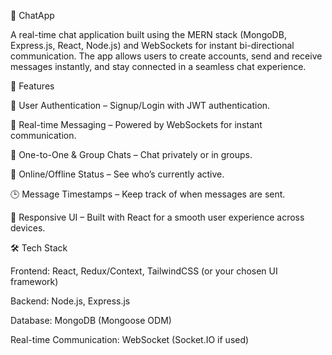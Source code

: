 💬 ChatApp

A real-time chat application built using the MERN stack (MongoDB, Express.js, React, Node.js) and WebSockets for instant bi-directional communication. The app allows users to create accounts, send and receive messages instantly, and stay connected in a seamless chat experience.

🚀 Features

🔐 User Authentication – Signup/Login with JWT authentication.

💬 Real-time Messaging – Powered by WebSockets for instant communication.

👥 One-to-One & Group Chats – Chat privately or in groups.

📡 Online/Offline Status – See who’s currently active.

🕒 Message Timestamps – Keep track of when messages are sent.

📱 Responsive UI – Built with React for a smooth user experience across devices.

🛠️ Tech Stack

Frontend: React, Redux/Context, TailwindCSS (or your chosen UI framework)

Backend: Node.js, Express.js

Database: MongoDB (Mongoose ODM)

Real-time Communication: WebSocket (Socket.IO if used)
